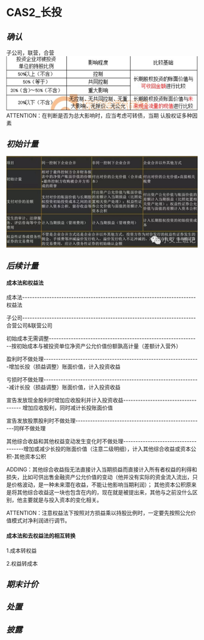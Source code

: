 # CAS2_长投
## *确认*
子公司，联营，合营
![分类](1.PNG)
ATTENTION：在判断是否为总大影响时，应当考虑可转债，当期
认股权证多种因素
## *初始计量*
![初始计量](2.PNG)
## *后续计量*
#### 成本法和权益法


成本法-----------------------------------------------------------------------权益法

子公司-----------------------------------------------------------------------合营公司&联营公司

初始成本无需调整--------------------------------------------------------------按初始成本与被投资单位净资产公允价值份额孰高计量（差额计入营外）

盈利时不做处理----------------------------------------------------------------增加长投（损益调整）账面价值，计入投资收益

亏损时不做处理----------------------------------------------------------------减计长投（损益调整）账面价值，计入投资收益

宣告发放现金股利时增加应收股利并计入投资收益------------------------------------ 增加应收股利，同时减计长投账面价值

宣告发放股票股利时不做处理-----------------------------------------------------同样不做处理

其他综合收益和其他权益变动发生变化时不做处理-------------------------------------增加或减少长投的账面价值（注意二级明细），计入其他综合收益或资本公积-其他资本公积

ADDING：其他综合收益指无法直接计入当期损益而直接计入所有者权益的利得和损失，比如可供出售金融资产公允价值的变动（他并没有实际的资金流入流出，只是价格波动，是一种未来潜在收益，不能让他影响当期利润）；
其他资本公积原来是将其他综合收益这一块也包含在内的，现在就是被提出来，其他与之前没什么区别，他主要就是与投入资本的变化相关。

ATTENTION：注意权益法下按照对方损益乘以持股比例时，一定要先按照公允价值模式对净利润进行调节。   
#### 成本法和去权益法的相互转换
1.成本转权益

2.权益转成本
## *期末计价*
## *处置*
## *披露*